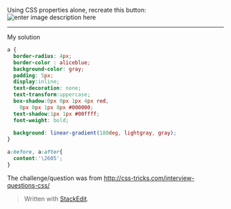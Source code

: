 Using CSS properties alone, recreate this button:
![enter image description here](http://cdn.css-tricks.com/wp-content/uploads/2013/10/css-button.png)


----------


My solution
```css
a {
  border-radius: 4px;
  border-color : aliceblue;
  background-color: gray;
  padding: 5px;  
  display:inline;
  text-decoration: none;
  text-transform:uppercase;
  box-shadow:0px 0px 1px 4px red,
    0px 0px 1px 8px #000000;
  text-shadow:1px 1px #00ffff;
  font-weight: bold;
 
  background: linear-gradient(180deg, lightgray, gray);
}

a:before, a:after{
  content:'\2605';
}
```


The challenge/question was from http://css-tricks.com/interview-questions-css/
> Written with [StackEdit](https://stackedit.io/).